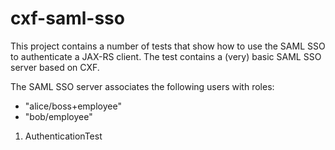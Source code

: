 cxf-saml-sso
===========

This project contains a number of tests that show how to use the SAML SSO to
authenticate a JAX-RS client. The test contains a (very) basic SAML SSO 
server based on CXF.

The SAML SSO server associates the following users with roles:

 - "alice/boss+employee"
 - "bob/employee"

1) AuthenticationTest

